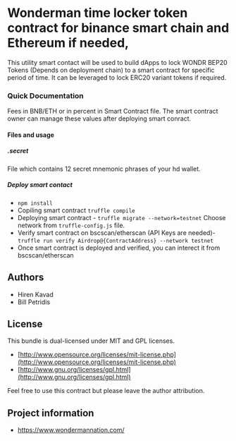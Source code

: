# Wonderman time locker token contract for binance smart chain and Ethereum if needed,

This utility smart contact will be used to build dApps to lock WONDR BEP20 Tokens (Depends on deployment chain) to a smart contract for specific period of time. It can be leveraged to lock ERC20 variant tokens if required.

### Quick Documentation
Fees in BNB/ETH or in percent in Smart Contract file. The smart contract owner can manage these values after deploying smart conract.

#### Files and usage
##### .secret
File which contains 12 secret mnemonic phrases of your hd wallet.

##### Deploy smart contact
 - ```npm install```
 - Copiling smart contract ```truffle compile```
 - Deploying smart contract - ```truffle migrate --network=testnet``` Choose network from ```truffle-config.js``` file.
 - Verify smart contract on bscscan/etherscan (API Keys are needed)- ```truffle run verify Airdrop@{ContractAddress} --network testnet```
 - Once smart contract is deployed and verified, you can interect it from bscscan/etherscan

## Authors

* Hiren Kavad
* Bill Petridis

## License

This bundle is dual-licensed under MIT and GPL licenses.

* [http://www.opensource.org/licenses/mit-license.php](http://www.opensource.org/licenses/mit-license.php)
* [http://www.gnu.org/licenses/gpl.html](http://www.gnu.org/licenses/gpl.html)

Feel free to use this contract but please leave the author attribution.

## Project information
* https://www.wondermannation.com/


